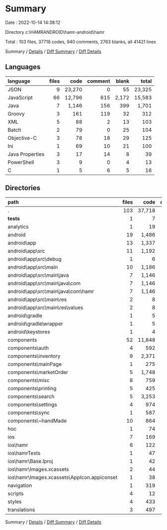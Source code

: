 # Summary

Date : 2022-10-14 14:38:12

Directory c:\\HAMRANDROID\\hamr-android\\hamr

Total : 103 files,  37718 codes, 940 comments, 2763 blanks, all 41421 lines

Summary / [Details](details.md) / [Diff Summary](diff.md) / [Diff Details](diff-details.md)

## Languages
| language | files | code | comment | blank | total |
| :--- | ---: | ---: | ---: | ---: | ---: |
| JSON | 9 | 23,270 | 0 | 55 | 23,325 |
| JavaScript | 66 | 12,796 | 615 | 2,172 | 15,583 |
| Java | 7 | 1,146 | 156 | 399 | 1,701 |
| Groovy | 3 | 161 | 119 | 32 | 312 |
| XML | 5 | 88 | 2 | 13 | 103 |
| Batch | 2 | 79 | 0 | 25 | 104 |
| Objective-C | 3 | 78 | 18 | 29 | 125 |
| Ini | 1 | 69 | 10 | 21 | 100 |
| Java Properties | 3 | 17 | 14 | 8 | 39 |
| PowerShell | 3 | 9 | 0 | 4 | 13 |
| C | 1 | 5 | 6 | 5 | 16 |

## Directories
| path | files | code | comment | blank | total |
| :--- | ---: | ---: | ---: | ---: | ---: |
| . | 103 | 37,718 | 940 | 2,763 | 41,421 |
| __tests__ | 1 | 7 | 4 | 4 | 15 |
| analytics | 1 | 19 | 0 | 8 | 27 |
| android | 19 | 1,486 | 291 | 476 | 2,253 |
| android\\app | 13 | 1,337 | 269 | 436 | 2,042 |
| android\\app\\src | 11 | 1,192 | 158 | 411 | 1,761 |
| android\\app\\src\\debug | 1 | 6 | 0 | 3 | 9 |
| android\\app\\src\\main | 10 | 1,186 | 158 | 408 | 1,752 |
| android\\app\\src\\main\\java | 7 | 1,146 | 156 | 399 | 1,701 |
| android\\app\\src\\main\\java\\com | 7 | 1,146 | 156 | 399 | 1,701 |
| android\\app\\src\\main\\java\\com\\hamr | 7 | 1,146 | 156 | 399 | 1,701 |
| android\\app\\src\\main\\res | 2 | 8 | 2 | 4 | 14 |
| android\\app\\src\\main\\res\\values | 2 | 8 | 2 | 4 | 14 |
| android\\gradle | 1 | 5 | 0 | 1 | 6 |
| android\\gradle\\wrapper | 1 | 5 | 0 | 1 | 6 |
| android\\keystores | 1 | 4 | 0 | 1 | 5 |
| components | 52 | 11,848 | 550 | 2,054 | 14,452 |
| components\\auth | 4 | 592 | 39 | 91 | 722 |
| components\\inventory | 9 | 2,371 | 26 | 393 | 2,790 |
| components\\mainPage | 1 | 275 | 10 | 42 | 327 |
| components\\marketOrder | 5 | 1,748 | 42 | 293 | 2,083 |
| components\\misc | 8 | 759 | 72 | 178 | 1,009 |
| components\\printing | 5 | 425 | 124 | 112 | 661 |
| components\\search | 5 | 3,253 | 175 | 538 | 3,966 |
| components\\settings | 4 | 974 | 24 | 170 | 1,168 |
| components\\sync | 1 | 587 | 19 | 81 | 687 |
| components\\~handMade | 10 | 864 | 19 | 156 | 1,039 |
| hoc | 1 | 74 | 2 | 8 | 84 |
| ios | 7 | 169 | 24 | 36 | 229 |
| ios\\hamr | 6 | 122 | 18 | 20 | 160 |
| ios\\hamrTests | 1 | 47 | 6 | 16 | 69 |
| ios\\hamr\\Base.lproj | 1 | 42 | 0 | 1 | 43 |
| ios\\hamr\\Images.xcassets | 2 | 44 | 0 | 1 | 45 |
| ios\\hamr\\Images.xcassets\\AppIcon.appiconset | 1 | 38 | 0 | 0 | 38 |
| navigation | 1 | 319 | 25 | 61 | 405 |
| scripts | 4 | 12 | 0 | 4 | 16 |
| styles | 4 | 433 | 15 | 10 | 458 |
| translations | 3 | 497 | 4 | 57 | 558 |

Summary / [Details](details.md) / [Diff Summary](diff.md) / [Diff Details](diff-details.md)